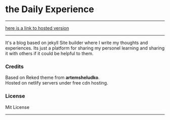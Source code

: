 # the Daily Experience

* * *
<a href="https://thedailyexperience.netlify.com" title="the Daily Experience">here is a link to hosted version</a>
* * *

It's a blog based on jekyll Site builder where I write my thoughts and experiences. Its just a platform for sharing my personel learning and sharing it with others if it could be helpful to them.


### Credits
Based on Reked theme from **artemsheludko**.<br>
Hosted on netlify servers under free cdn hosting.  
### License

Mit License

* * *

